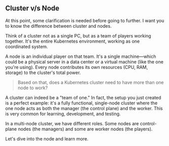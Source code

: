 ## Cluster v/s Node
At this point, some clarification is needed before going to further. I want you to know the difference between cluster and nodes.

Think of a cluster not as a single PC, but as a team of players working together. It's the entire Kubernetes environment, working as one coordinated system.

A node is an individual player on that team. It's a single machine—which could be a physical server in a data center or a virtual machine (like the one you're using). Every node contributes its own resources (CPU, RAM, storage) to the cluster's total power.

> Based on that, does a Kubernetes cluster need to have more than one node to work?

A cluster can indeed be a "team of one." In fact, the setup you just created is a perfect example: it's a fully functional, single-node cluster where the one node acts as both the manager (the control plane) and the worker. This is very common for learning, development, and testing.

In a multi-node cluster, we have different roles. Some nodes are control-plane nodes (the managers) and some are worker nodes (the players).

Let's dive into the node and learn more. 